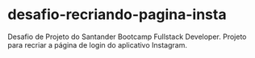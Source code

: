 # desafio-recriando-pagina-insta
Desafio de Projeto do Santander Bootcamp Fullstack Developer. Projeto para recriar a página de login do aplicativo Instagram.
